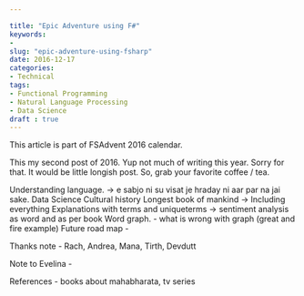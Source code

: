 ```yaml
---

title: "Epic Adventure using F#"
keywords:
-
slug: "epic-adventure-using-fsharp"
date: 2016-12-17
categories:
- Technical
tags:
- Functional Programming
- Natural Language Processing
- Data Science
draft : true
---
```


This article is part of FSAdvent 2016 calendar.

This my second post of 2016. Yup not much of writing this year. Sorry for that. It would be little longish post. So, grab your favorite coffee / tea.

Understanding language. -> e sabjo ni su visat je hraday ni aar par na jai sake.
Data Science
Cultural history
Longest book of mankind -> Including everything
Explanations with terms and uniqueterms ->
sentiment analysis
as word and as per book
Word graph. - what is wrong with graph (great and fire example)
Future road map -

Thanks note - Rach, Andrea, Mana, Tirth, Devdutt

Note to Evelina -

References - books about mahabharata, tv series

